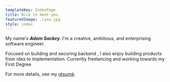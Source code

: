 ```yaml
---
templateKey: IndexPage
title: Nice to meet you
featuredImage: ./you.jpg
style: index
---
```


My name's **_Adom Sackey_**. I'm a creative, ambitious, and enterprising software engineer.

Focused on building and securing backend , I also enjoy building products from idea to implementation. Currently freelancing and working towards my First Degree

<span class="secondary-text">

For more details, see my [ré­sumé](/about/cv).

</span>
